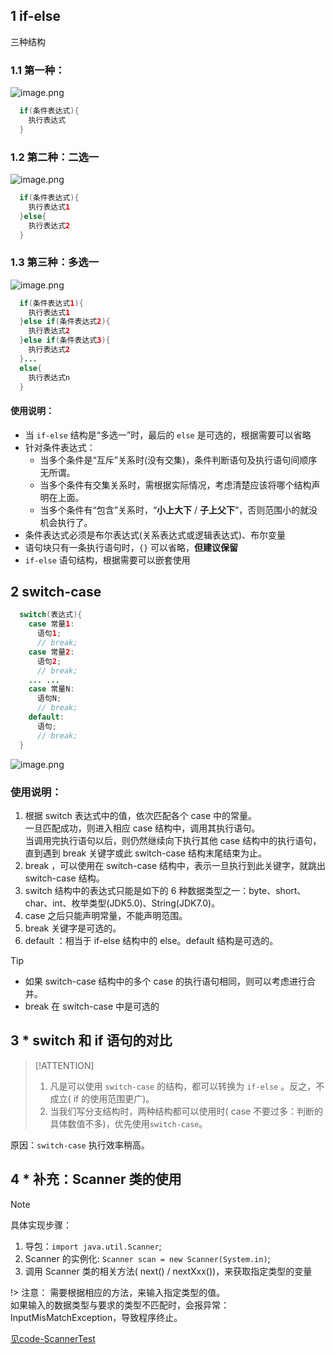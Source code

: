 ## 1 if-else

三种结构

### 1.1 第一种：

![image.png](https://cdn.gxmnzl.xyz/img/SE0221.png)

```Java
  if(条件表达式){
    执行表达式
  }
```

### 1.2 第二种：二选一

![image.png](https://cdn.gxmnzl.xyz/img/SE0222.png)

```Java
  if(条件表达式){
    执行表达式1
  }else{
    执行表达式2
  }
```

### 1.3 第三种：多选一

![image.png](https://cdn.gxmnzl.xyz/img/SE0223.png)

```Java
  if(条件表达式1){
    执行表达式1
  }else if(条件表达式2){
    执行表达式2
  }else if(条件表达式3){
    执行表达式2
  }...
  else{
    执行表达式n
  }
```

#### 使用说明：

- 当 `if-else` 结构是“多选一”时，最后的 `else` 是可选的，根据需要可以省略
- 针对条件表达式：
   - 当多个条件是“互斥”关系时(没有交集)，条件判断语句及执行语句间顺序无所谓。
   - 当多个条件有交集关系时，需根据实际情况，考虑清楚应该将哪个结构声明在上面。
   - 当多个条件有“包含”关系时，“**小上大下** / **子上父下**”，否则范围小的就没机会执行了。
- 条件表达式必须是布尔表达式(关系表达式或逻辑表达式)、布尔变量
- 语句块只有一条执行语句时，`{}` 可以省略，**但建议保留**
- `if-else` 语句结构，根据需要可以嵌套使用


## 2 switch-case

```Java
  switch(表达式){
    case 常量1:
      语句1;
      // break;
    case 常量2:
      语句2;
      // break; 
    ... ...
    case 常量N:
      语句N;
      // break;
    default:
      语句;
      // break;
  }
```

![image.png](https://cdn.gxmnzl.xyz/img/SE0224.png)


### 使用说明：

1. 根据 switch 表达式中的值，依次匹配各个 case 中的常量。  
   一旦匹配成功，则进入相应 case 结构中，调用其执行语句。  
   当调用完执行语句以后，则仍然继续向下执行其他 case 结构中的执行语句，  
   直到遇到 break 关键字或此 switch-case 结构末尾结束为止。  
2.  break ，可以使用在 switch-case 结构中，表示一旦执行到此关键字，就跳出 switch-case 结构。
3.  switch 结构中的表达式只能是如下的 6 种数据类型之一：byte、short、char、int、枚举类型(JDK5.0)、String(JDK7.0)。
4.  case 之后只能声明常量，不能声明范围。
5.  break 关键字是可选的。
6.  default ：相当于 if-else 结构中的 else。default 结构是可选的。

> [!TIP]
> - 如果 switch-case 结构中的多个 case 的执行语句相同，则可以考虑进行合并。
> - break 在 switch-case 中是可选的

## 3 * switch 和 if 语句的对比

> [!ATTENTION]
> 1. 凡是可以使用 `switch-case` 的结构，都可以转换为 `if-else` 。反之，不成立( if 的使用范围更广)。
> 2. 当我们写分支结构时，两种结构都可以使用时( case 不要过多：判断的具体数值不多)，优先使用`switch-case`。

原因：`switch-case` 执行效率稍高。

## 4 * 补充：Scanner 类的使用

> [!NOTE]
> 具体实现步骤：
> 1. 导包：`import java.util.Scanner`;
> 2. Scanner 的实例化: `Scanner scan = new Scanner(System.in)`;
> 3. 调用 Scanner 类的相关方法( next() / nextXxx())，来获取指定类型的变量

 
!> 注意：
需要根据相应的方法，来输入指定类型的值。  
如果输入的数据类型与要求的类型不匹配时，会报异常：InputMisMatchException，导致程序终止。

[见code-ScannerTest]()​
